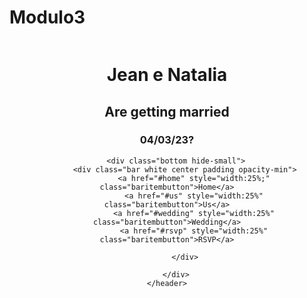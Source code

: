 # Modulo3
<!doctype html>
<html>

<head>
    <link rel="stylesheet" href="stylesheet/styles.css">
    <link rel="stylesheet" href="https://fonts.googleapis.com/css?family=Raleway">
</head>

<body>
    <header class="bgimage" id=home>
        <img>
        <div class="whitecentermiddle">
            <h1 class="maintitle">Jean e Natalia</h1>
            <h2 class="subtitle1">Are getting married</h2>
            <h3 class="subtitle2">04/03/23?</h3>
        </div>

        <div class="bottom hide-small">
            <div class="bar white center padding opacity-min">
                <a href="#home" style="width:25%;" class="baritembutton">Home</a>
                <a href="#us" style="width:25%" class="baritembutton">Us</a>
                <a href="#wedding" style="width:25%" class="baritembutton">Wedding</a>
                <a href="#rsvp" style="width:25%" class="baritembutton">RSVP</a>

            </div>

        </div>
    </header>


</body>

</html>

